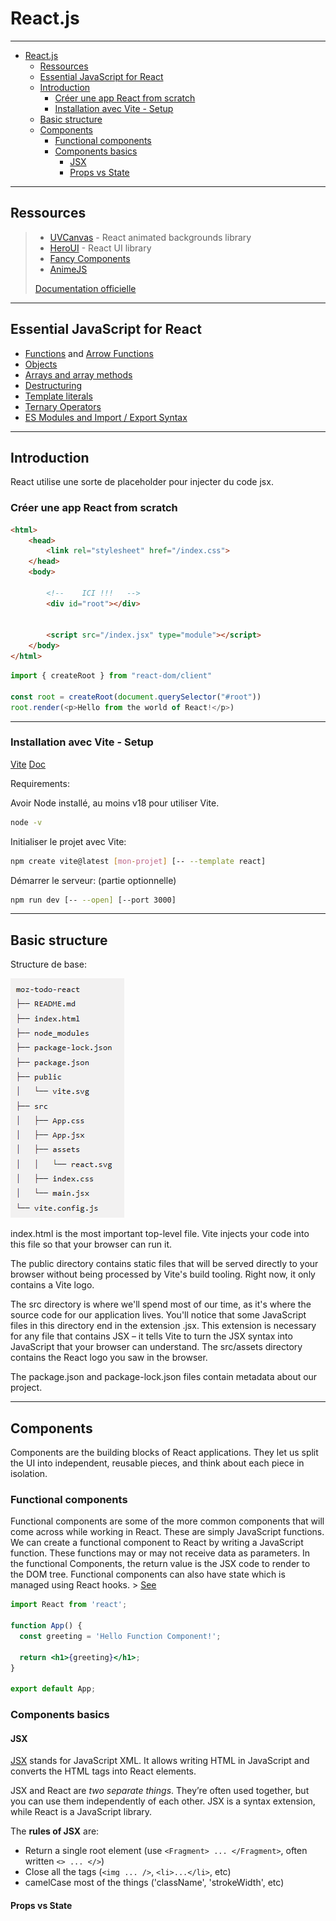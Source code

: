 # React.js

---

- [React.js](#reactjs)
  - [Ressources](#ressources)
  - [Essential JavaScript for React](#essential-javascript-for-react)
  - [Introduction](#introduction)
    - [Créer une app React from scratch](#créer-une-app-react-from-scratch)
    - [Installation avec Vite - Setup](#installation-avec-vite---setup)
  - [Basic structure](#basic-structure)
  - [Components](#components)
    - [Functional components](#functional-components)
    - [Components basics](#components-basics)
      - [JSX](#jsx)
      - [Props vs State](#props-vs-state)

---

## Ressources

> - [UVCanvas](https://uvcanvas.com/) - React animated backgrounds library
> - [HeroUI](https://www.heroui.com/) - React UI library
> - [Fancy Components](https://www.fancycomponents.dev/)
> - [AnimeJS](https://animejs.com/)
>
> [Documentation officielle](https://fr.react.dev/)

---

## Essential JavaScript for React

- [Functions](https://developer.mozilla.org/docs/Web/JavaScript/Guide/Functions) and [Arrow Functions](https://developer.mozilla.org/docs/Web/JavaScript/Reference/Functions/Arrow_functions)
- [Objects](https://developer.mozilla.org/docs/Web/JavaScript/Reference/Global_Objects/Object)
- [Arrays and array methods](https://developer.mozilla.org/docs/Web/JavaScript/Reference/Global_Objects/Array)
- [Destructuring](https://developer.mozilla.org/docs/Web/JavaScript/Reference/Operators/Destructuring_assignment)
- [Template literals](https://developer.mozilla.org/docs/Web/JavaScript/Reference/Template_literals)
- [Ternary Operators](https://developer.mozilla.org/docs/Web/JavaScript/Reference/Operators/Conditional_Operator)
- [ES Modules and Import / Export Syntax](https://developer.mozilla.org/docs/Web/JavaScript/Guide/Modules)

---

## Introduction

React utilise une sorte de placeholder pour injecter du code jsx.

### Créer une app React from scratch

```html title="index.html"
<html>
    <head>
        <link rel="stylesheet" href="/index.css">
    </head>
    <body>

        <!--    ICI !!!   -->
        <div id="root"></div>


        <script src="/index.jsx" type="module"></script>
    </body>
</html>
```

```ts title="index.jsx"
import { createRoot } from "react-dom/client"

const root = createRoot(document.querySelector("#root"))
root.render(<p>Hello from the world of React!</p>)
```

---

### Installation avec Vite - Setup

[Vite](https://vitejs.dev/)
[Doc](https://vite.dev/guide/)

Requirements:

Avoir Node installé, au moins v18 pour utiliser Vite.

```bash
node -v
```

Initialiser le projet avec Vite:

```bash
npm create vite@latest [mon-projet] [-- --template react]
```

Démarrer le serveur: (partie optionnelle)

```bash
npm run dev [-- --open] [--port 3000]
```

---

## Basic structure

Structure de base:

![Structure projet](/img/react_structure-projet.png)

index.html is the most important top-level file. Vite injects your code into this file so that your browser can run it.

The public directory contains static files that will be served directly to your browser without being processed by Vite's build tooling. Right now, it only contains a Vite logo.

The src directory is where we'll spend most of our time, as it's where the source code for our application lives. You'll notice that some JavaScript files in this directory end in the extension .jsx. This extension is necessary for any file that contains JSX – it tells Vite to turn the JSX syntax into JavaScript that your browser can understand. The src/assets directory contains the React logo you saw in the browser.

The package.json and package-lock.json files contain metadata about our project.

---

## Components

Components are the building blocks of React applications. They let us split the UI into independent, reusable pieces, and think about each piece in isolation.

### Functional components

Functional components are some of the more common components that will come across while working in React. These are simply JavaScript functions. We can create a functional component to React by writing a JavaScript function. These functions may or may not receive data as parameters. In the functional Components, the return value is the JSX code to render to the DOM tree. Functional components can also have state which is managed using React hooks. > [See](https://www.robinwieruch.de/react-function-component/)

```jsx
import React from 'react';

function App() {
  const greeting = 'Hello Function Component!';

  return <h1>{greeting}</h1>;
}

export default App;
```

### Components basics

#### JSX

[JSX](https://www.w3schools.com/react/react_jsx.asp) stands for JavaScript XML. It allows writing HTML in JavaScript and converts the HTML tags into React elements.

JSX and React are *two separate things*. They’re often used together, but you can use them independently of each other. JSX is a syntax extension, while React is a JavaScript library.

The **rules of JSX** are:

- Return a single root element (use `<Fragment> ... </Fragment>`, often written `<> ... </>`)
- Close all the tags (`<img ... />`, `<li>...</li>`, etc)
- camelCase most of the things ('className', 'strokeWidth', etc)

#### Props vs State
